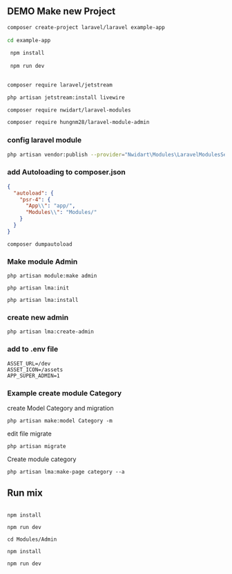 ## DEMO Make new Project

```sh
composer create-project laravel/laravel example-app
 
cd example-app
 
 npm install
 
 npm run dev
 
```
```sh
composer require laravel/jetstream

php artisan jetstream:install livewire

````

```sh
composer require nwidart/laravel-modules

composer require hungnm28/laravel-module-admin
```
### config laravel module
```sh
php artisan vendor:publish --provider="Nwidart\Modules\LaravelModulesServiceProvider"
```
### add Autoloading to composer.json

```json
{
  "autoload": {
    "psr-4": {
      "App\\": "app/",
      "Modules\\": "Modules/"
    }
  }
}
```
```shell
composer dumpautoload
```
### Make module Admin

```shell
php artisan module:make admin

php artisan lma:init

php artisan lma:install

```

### create new admin

```shell
php artisan lma:create-admin
```

### add to .env file

```dotenv
ASSET_URL=/dev
ASSET_ICON=/assets
APP_SUPER_ADMIN=1
```

### Example create module Category

create Model Category and migration 
```shell
php artisan make:model Category -m 

```
edit file migrate 

```shell
php artisan migrate
```


Create module category
```shell
php artisan lma:make-page category --a
```

## Run mix 

```shell

npm install

npm run dev

cd Modules/Admin

npm install

npm run dev
```
